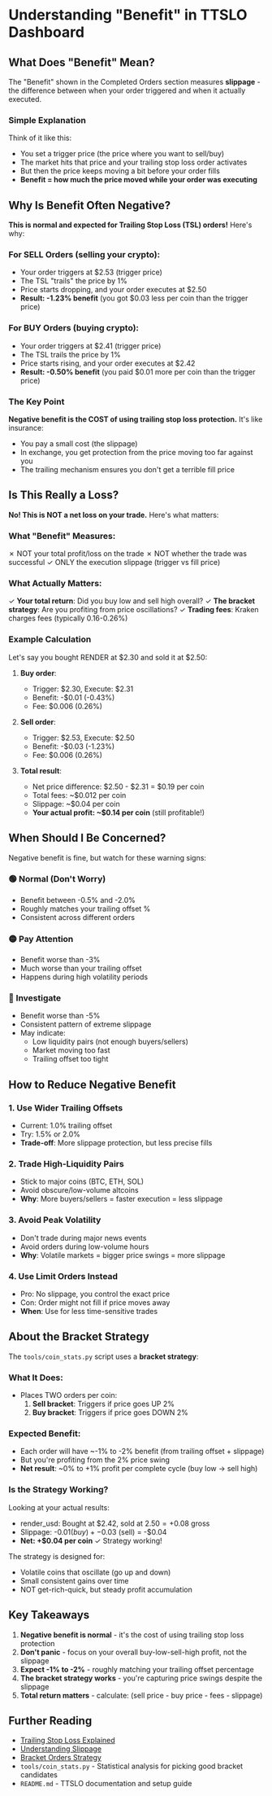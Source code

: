 # Understanding "Benefit" in TTSLO Dashboard

## What Does "Benefit" Mean?

The "Benefit" shown in the Completed Orders section measures **slippage** - the difference between when your order triggered and when it actually executed.

### Simple Explanation

Think of it like this:
- You set a trigger price (the price where you want to sell/buy)
- The market hits that price and your trailing stop loss order activates
- But then the price keeps moving a bit before your order fills
- **Benefit = how much the price moved while your order was executing**

## Why Is Benefit Often Negative?

**This is normal and expected for Trailing Stop Loss (TSL) orders!** Here's why:

### For SELL Orders (selling your crypto):
- Your order triggers at $2.53 (trigger price)
- The TSL "trails" the price by 1% 
- Price starts dropping, and your order executes at $2.50
- **Result: -1.23% benefit** (you got $0.03 less per coin than the trigger price)

### For BUY Orders (buying crypto):
- Your order triggers at $2.41 (trigger price)
- The TSL trails the price by 1%
- Price starts rising, and your order executes at $2.42
- **Result: -0.50% benefit** (you paid $0.01 more per coin than the trigger price)

### The Key Point

**Negative benefit is the COST of using trailing stop loss protection.** It's like insurance:
- You pay a small cost (the slippage)
- In exchange, you get protection from the price moving too far against you
- The trailing mechanism ensures you don't get a terrible fill price

## Is This Really a Loss?

**No! This is NOT a net loss on your trade.** Here's what matters:

### What "Benefit" Measures:
✗ NOT your total profit/loss on the trade
✗ NOT whether the trade was successful
✓ ONLY the execution slippage (trigger vs fill price)

### What Actually Matters:
✓ **Your total return**: Did you buy low and sell high overall?
✓ **The bracket strategy**: Are you profiting from price oscillations?
✓ **Trading fees**: Kraken charges fees (typically 0.16-0.26%)

### Example Calculation

Let's say you bought RENDER at $2.30 and sold it at $2.50:

1. **Buy order**: 
   - Trigger: $2.30, Execute: $2.31
   - Benefit: -$0.01 (-0.43%)
   - Fee: $0.006 (0.26%)
   
2. **Sell order**:
   - Trigger: $2.53, Execute: $2.50
   - Benefit: -$0.03 (-1.23%)
   - Fee: $0.006 (0.26%)

3. **Total result**:
   - Net price difference: $2.50 - $2.31 = $0.19 per coin
   - Total fees: ~$0.012 per coin
   - Slippage: ~$0.04 per coin
   - **Your actual profit: ~$0.14 per coin** (still profitable!)

## When Should I Be Concerned?

Negative benefit is fine, but watch for these warning signs:

### 🟢 Normal (Don't Worry)
- Benefit between -0.5% and -2.0%
- Roughly matches your trailing offset %
- Consistent across different orders

### 🟡 Pay Attention
- Benefit worse than -3%
- Much worse than your trailing offset
- Happens during high volatility periods

### 🔴 Investigate
- Benefit worse than -5%
- Consistent pattern of extreme slippage
- May indicate:
  - Low liquidity pairs (not enough buyers/sellers)
  - Market moving too fast
  - Trailing offset too tight

## How to Reduce Negative Benefit

### 1. Use Wider Trailing Offsets
- Current: 1.0% trailing offset
- Try: 1.5% or 2.0%
- **Trade-off**: More slippage protection, but less precise fills

### 2. Trade High-Liquidity Pairs
- Stick to major coins (BTC, ETH, SOL)
- Avoid obscure/low-volume altcoins
- **Why**: More buyers/sellers = faster execution = less slippage

### 3. Avoid Peak Volatility
- Don't trade during major news events
- Avoid orders during low-volume hours
- **Why**: Volatile markets = bigger price swings = more slippage

### 4. Use Limit Orders Instead
- Pro: No slippage, you control the exact price
- Con: Order might not fill if price moves away
- **When**: Use for less time-sensitive trades

## About the Bracket Strategy

The `tools/coin_stats.py` script uses a **bracket strategy**:

### What It Does:
- Places TWO orders per coin:
  1. **Sell bracket**: Triggers if price goes UP 2%
  2. **Buy bracket**: Triggers if price goes DOWN 2%

### Expected Benefit:
- Each order will have ~-1% to -2% benefit (from trailing offset + slippage)
- But you're profiting from the 2% price swing
- **Net result**: ~0% to +1% profit per complete cycle (buy low → sell high)

### Is the Strategy Working?

Looking at your actual results:
- render_usd: Bought at $2.42, sold at $2.50 = +$0.08 gross
- Slippage: -$0.01 (buy) + -$0.03 (sell) = -$0.04
- **Net: +$0.04 per coin** ✓ Strategy working!

The strategy is designed for:
- Volatile coins that oscillate (go up and down)
- Small consistent gains over time
- NOT get-rich-quick, but steady profit accumulation

## Key Takeaways

1. **Negative benefit is normal** - it's the cost of using trailing stop loss protection
2. **Don't panic** - focus on your overall buy-low-sell-high profit, not the slippage
3. **Expect -1% to -2%** - roughly matching your trailing offset percentage
4. **The bracket strategy works** - you're capturing price swings despite the slippage
5. **Total return matters** - calculate: (sell price - buy price - fees - slippage)

## Further Reading

- [Trailing Stop Loss Explained](https://www.investopedia.com/terms/t/trailingstop.asp)
- [Understanding Slippage](https://www.investopedia.com/terms/s/slippage.asp)
- [Bracket Orders Strategy](https://www.investopedia.com/terms/b/bracketedbuyorder.asp)
- `tools/coin_stats.py` - Statistical analysis for picking good bracket candidates
- `README.md` - TTSLO documentation and setup guide
